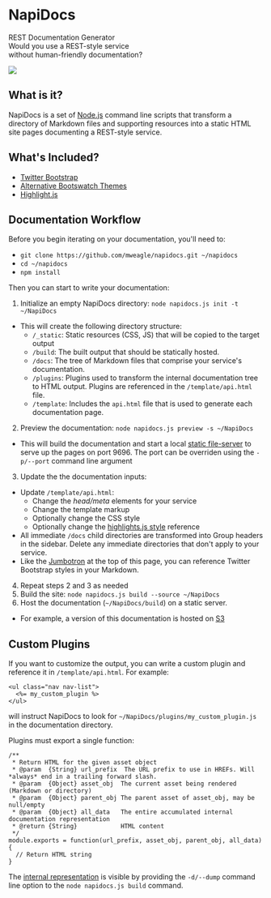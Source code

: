 <div class='jumbotron'>

<h1>NapiDocs</h1>

REST Documentation Generator
<br />
Would you use a REST-style service <br />
without human-friendly documentation?
<p />
<img src='/cop-out-nope.gif'>
</div>


## What is it?

NapiDocs is a set of [Node.js](http://nodejs.org/) command line scripts
that transform a directory of Markdown files and supporting resources
into a static HTML site pages documenting a REST-style service.

## What's Included?

* [Twitter Bootstrap](http://twitter.github.com/bootstrap)
* [Alternative Bootswatch Themes](http://bootswatch.com/)
* [Highlight.js](http://softwaremaniacs.org/soft/highlight/en/)

## Documentation Workflow

Before you begin iterating on your documentation, you'll need to:

  * `git clone https://github.com/mweagle/napidocs.git ~/napidocs`
  * `cd ~/napidocs`
  * `npm install`

Then you can start to write your documentation:

1. Initialize an empty NapiDocs directory: `node napidocs.js init -t ~/NapiDocs`
  * This will create the following directory structure:
      * `/_static`: Static resources (CSS, JS) that will be copied to the target output
      * `/build`: The built output that should be statically hosted.
      * `/docs`: The tree of Markdown files that comprise your service's documentation.
      * `/plugins`: Plugins used to transform the internal documentation tree to HTML output.  Plugins are referenced in the `/template/api.html` file.
      * `/template`: Includes the `api.html` file that is used to generate each documentation page.
2. Preview the documentation: `node napidocs.js preview -s ~/NapiDocs`
  * This will build the documentation and start a local [static file-server](https://github.com/cloudhead/node-static) to serve up the pages on port 9696.  The port can be overriden using the `-p/--port` command line argument
3. Update the the documentation inputs:
  * Update `/template/api.html`:
      * Change the _head/meta_ elements for your service
      * Change the template markup
      * Optionally change the CSS style
      * Optionally change the [highlights.js style](http://softwaremaniacs.org/media/soft/highlight/test.html) reference
  * All immediate `/docs` child directories are transformed into Group headers in the sidebar.  Delete any immediate directories that don't apply to your service.
  * Like the [Jumbotron](http://getbootstrap.com/components/#jumbotron) at the top of this page, you can reference Twitter Bootstrap styles in your Markdown.
4. Repeat steps 2 and 3 as needed
5. Build the site: `node napidocs.js build --source ~/NapiDocs`
6. Host the documentation (`~/NapiDocs/build`) on a static server.
  * For example, a version of this documentation is hosted on [S3](http://napidocs.s3-website-us-west-2.amazonaws.com/README.html)

## Custom Plugins

If you want to customize the output, you can write a custom plugin and reference it in `/template/api.html`.  For example:

    <ul class="nav nav-list">
      <%= my_custom_plugin %>
    </ul>

will instruct NapiDocs to look for `~/NapiDocs/plugins/my_custom_plugin.js`
in the documentation directory.

Plugins must export a single function:

    /**
     * Return HTML for the given asset object
     * @param  {String} url_prefix  The URL prefix to use in HREFs. Will *always* end in a trailing forward slash.
     * @param  {Object} asset_obj  The current asset being rendered (Markdown or directory)
     * @param  {Object} parent_obj The parent asset of asset_obj, may be null/empty
     * @param  {Object} all_data   The entire accumulated internal documentation representation
     * @return {String}            HTML content
     */
    module.exports = function(url_prefix, asset_obj, parent_obj, all_data)
    {
      // Return HTML string
    }

The [internal representation](./dump.json) is visible by providing the `-d/--dump` command line
option to the `node napidocs.js build` command.
